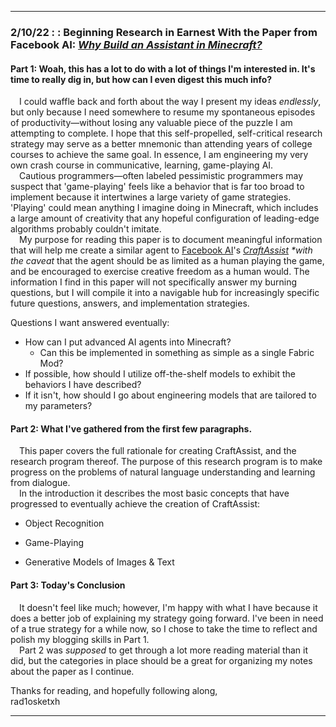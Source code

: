
---
### 2/10/22 : : Beginning Research in Earnest With the Paper from Facebook AI: *[Why Build an Assistant in Minecraft?](https://arxiv.org/pdf/1907.09273.pdf)*

#### Part 1: Woah, this has a lot to do with a lot of things I'm interested in. It's time to really dig in, but how can I even digest this much info?
&emsp;I could waffle back and forth about the way I present my ideas _endlessly_, but only because I need somewhere to resume my spontaneous episodes of productivity—without losing any valuable piece of the puzzle I am attempting to complete. I hope that this self-propelled, self-critical research strategy may serve as a better mnemonic than attending years of college courses to achieve the same goal. In essence, I am engineering my very own crash course in communicative, learning, game-playing AI.  
&emsp;Cautious programmers—often labeled pessimistic programmers may suspect that 'game-playing' feels like a behavior that is far too broad to implement because it intertwines a large variety of game strategies. 'Playing' could mean anything I imagine doing in Minecraft, which includes a large amount of creativity that any hopeful configuration of leading-edge algorithms probably couldn't imitate.  
&emsp;My purpose for reading this paper is to document meaningful information that will help me create a similar agent to [Facebook AI](https://ai.facebook.com/research/#research-areas)'s _[CraftAssist](https://arxiv.org/pdf/1907.08584.pdf)_ _*with the caveat_ that the agent should be as limited as a human playing the game, and be encouraged to exercise creative freedom as a human would. The information I find in this paper will not specifically answer my burning questions, but I will compile it into a navigable hub for increasingly specific future questions, answers, and implementation strategies.

Questions I want answered eventually:
- How can I put advanced AI agents into Minecraft?
    - Can this be implemented in something as simple as a single Fabric Mod?
- If possible, how should I utilize off-the-shelf models to exhibit the behaviors I have described?
- If it isn't, how should I go about engineering models that are tailored to my parameters?

#### Part 2: What I've gathered from the first few paragraphs.
&emsp;This paper covers the full rationale for creating CraftAssist, and the research program thereof. The purpose of this research program is to make progress on the problems of natural language understanding and learning from dialogue.  
&emsp;In the introduction it describes the most basic concepts that have progressed to eventually achieve the creation of CraftAssist:

- Object Recognition


- Game-Playing


- Generative Models of Images & Text

#### Part 3: Today's Conclusion
&emsp;It doesn't feel like much; however, I'm happy with what I have because it does a better job of explaining my strategy going forward. I've been in need of a true strategy for a while now, so I chose to take the time to reflect and polish my blogging skills in Part 1.  
&emsp;Part 2 was _supposed_ to get through a lot more reading material than it did, but the categories in place should be a great for organizing my notes about the paper as I continue.  

Thanks for reading, and hopefully following along,  
rad1osketxh

---


